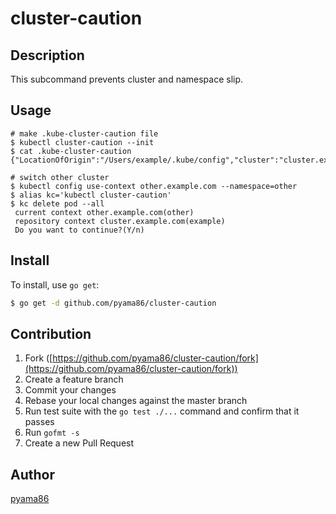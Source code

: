 # cluster-caution
## Description

This subcommand prevents cluster and namespace slip.

## Usage

```
# make .kube-cluster-caution file
$ kubectl cluster-caution --init
$ cat .kube-cluster-caution
{"LocationOfOrigin":"/Users/example/.kube/config","cluster":"cluster.example.com","user":"example","namespace":"example"}

# switch other cluster
$ kubectl config use-context other.example.com --namespace=other
$ alias kc='kubectl cluster-caution'
$ kc delete pod --all
 current context other.example.com(other)
 repository context cluster.example.com(example)
 Do you want to continue?(Y/n)
```

## Install

To install, use `go get`:

```bash
$ go get -d github.com/pyama86/cluster-caution
```

## Contribution

1. Fork ([https://github.com/pyama86/cluster-caution/fork](https://github.com/pyama86/cluster-caution/fork))
1. Create a feature branch
1. Commit your changes
1. Rebase your local changes against the master branch
1. Run test suite with the `go test ./...` command and confirm that it passes
1. Run `gofmt -s`
1. Create a new Pull Request

## Author

[pyama86](https://github.com/pyama86)
